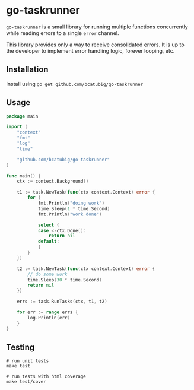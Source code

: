 # go-taskrunner

`go-taskrunner` is a small library for running multiple functions concurrently while
reading errors to a single `error` channel.

This library provides only a way to receive consolidated errors. It is up to the developer
to implement error handling logic, forever looping, etc.

## Installation

Install using `go get github.com/bcatubig/go-taskrunner`

## Usage

```go
package main

import (
    "context"
    "fmt"
    "log"
    "time"

    "github.com/bcatubig/go-taskrunner"
)

func main() {
    ctx := context.Background()

    t1 := task.NewTask(func(ctx context.Context) error {
        for {
            fmt.Println("doing work")
            time.Sleep(1 * time.Second)
            fmt.Println("work done")

            select {
            case <-ctx.Done():
                return nil
            default:
            }
        }
    })

    t2 := task.NewTask(func(ctx context.Context) error {
        // do some work
        time.Sleep(30 * time.Second)
        return nil
    })

    errs := task.RunTasks(ctx, t1, t2)

    for err := range errs {
        log.Println(err)
    }
}
```

## Testing

```shell
# run unit tests
make test

# run tests with html coverage
make test/cover
```
